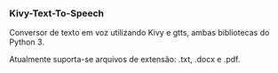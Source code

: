 ### Kivy-Text-To-Speech
Conversor de texto em voz utilizando Kivy e gtts, ambas bibliotecas do Python 3.

Atualmente suporta-se arquivos de extensão: .txt, .docx e .pdf.
